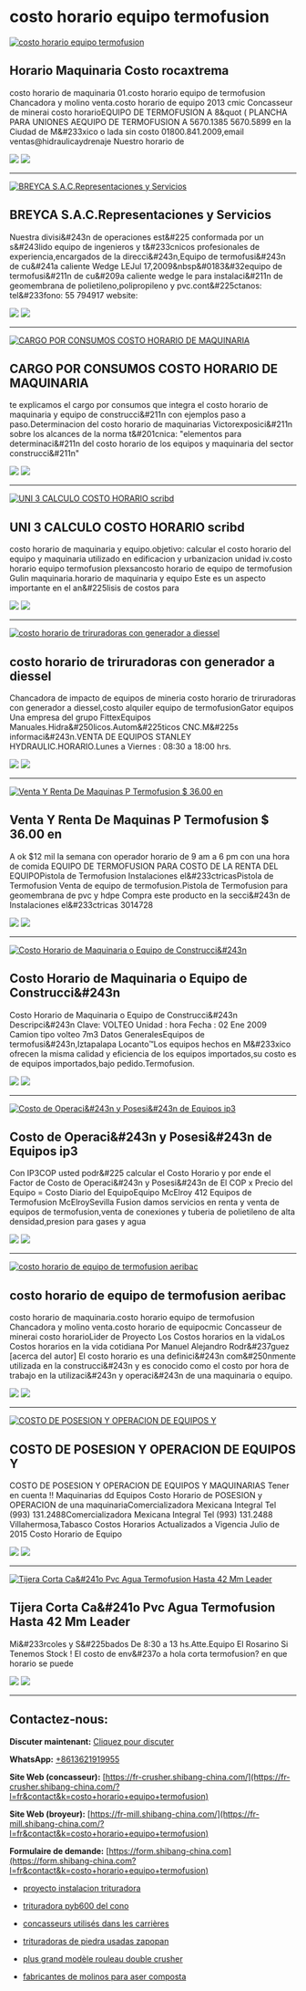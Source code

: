 # costo horario equipo termofusion

<a href="https://swt.shibang-china.com/?l=fr&img&k=costo+horario+equipo+termofusion" target="_blank">![costo horario equipo termofusion](http://static.shibang-china.com/all-800x300/1311.jpg)</a>

## Horario Maquinaria Costo rocaxtrema
costo horario de maquinaria 01.costo horario equipo de termofusion Chancadora y molino venta.costo horario de equipo 2013 cmic Concasseur de minerai costo horarioEQUIPO DE TERMOFUSION A 8&quot ( PLANCHA PARA UNIONES AEQUIPO DE TERMOFUSION A 5670.1385 5670.5899 en la Ciudad de M&#233xico o lada sin costo 01800.841.2009,email ventas@hidraulicaydrenaje Nuestro horario de


<a href="https://whatsapp.shibangsoft.com/WhatsApp.php" target="_blank" title="WhatsApp">![](http://static.shibang-china.com/icon/whatsapp.png)</a> <a href="https://swt.shibang-china.com/?l=fr&icon&k=costo+horario+equipo+termofusion" target="_blank">![](http://static.shibang-china.com/icon/chat-fr.png)</a>

---

<a href="https://swt.shibang-china.com/?l=fr&img&k=costo+horario+equipo+termofusion" target="_blank">![BREYCA S.A.C.Representaciones y Servicios](http://static.shibang-china.com/all-800x300/1151.jpg)</a>

## BREYCA S.A.C.Representaciones y Servicios
Nuestra divisi&#243n de operaciones est&#225 conformada por un s&#243lido equipo de ingenieros y t&#233cnicos profesionales de experiencia,encargados de la direcci&#243n,Equipo de termofusi&#243n de cu&#241a caliente Wedge LEJul 17,2009&nbsp&#0183&#32equipo de termofusi&#211n de cu&#209a caliente wedge le para instalaci&#211n de geomembrana de polietileno,polipropileno y pvc.cont&#225ctanos: tel&#233fono: 55 794917 website:


<a href="https://whatsapp.shibangsoft.com/WhatsApp.php" target="_blank" title="WhatsApp">![](http://static.shibang-china.com/icon/whatsapp.png)</a> <a href="https://swt.shibang-china.com/?l=fr&icon&k=costo+horario+equipo+termofusion" target="_blank">![](http://static.shibang-china.com/icon/chat-fr.png)</a>

---

<a href="https://swt.shibang-china.com/?l=fr&img&k=costo+horario+equipo+termofusion" target="_blank">![CARGO POR CONSUMOS COSTO HORARIO DE MAQUINARIA](http://static.shibang-china.com/all-800x300/793.jpg)</a>

## CARGO POR CONSUMOS COSTO HORARIO DE MAQUINARIA
te explicamos el cargo por consumos que integra el costo horario de maquinaria y equipo de construcci&#211n con ejemplos paso a paso.Determinacion del costo horario de maquinarias Victorexposici&#211n sobre los alcances de la norma t&#201cnica: "elementos para determinaci&#211n del costo horario de los equipos y maquinaria del sector construcci&#211n"


<a href="https://whatsapp.shibangsoft.com/WhatsApp.php" target="_blank" title="WhatsApp">![](http://static.shibang-china.com/icon/whatsapp.png)</a> <a href="https://swt.shibang-china.com/?l=fr&icon&k=costo+horario+equipo+termofusion" target="_blank">![](http://static.shibang-china.com/icon/chat-fr.png)</a>

---

<a href="https://swt.shibang-china.com/?l=fr&img&k=costo+horario+equipo+termofusion" target="_blank">![UNI 3 CALCULO COSTO HORARIO scribd](http://static.shibang-china.com/all-800x300/1361.jpg)</a>

## UNI 3 CALCULO COSTO HORARIO scribd
costo horario de maquinaria y equipo.objetivo: calcular el costo horario del equipo y maquinaria utilizado en edificacion y urbanizacion unidad iv.costo horario equipo termofusion plexsancosto horario de equipo de termofusion Gulin maquinaria.horario de maquinaria y equipo Este es un aspecto importante en el an&#225lisis de costos para


<a href="https://whatsapp.shibangsoft.com/WhatsApp.php" target="_blank" title="WhatsApp">![](http://static.shibang-china.com/icon/whatsapp.png)</a> <a href="https://swt.shibang-china.com/?l=fr&icon&k=costo+horario+equipo+termofusion" target="_blank">![](http://static.shibang-china.com/icon/chat-fr.png)</a>

---

<a href="https://swt.shibang-china.com/?l=fr&img&k=costo+horario+equipo+termofusion" target="_blank">![costo horario de triruradoras con generador a diessel](http://static.shibang-china.com/all-800x300/1489.jpg)</a>

## costo horario de triruradoras con generador a diessel
Chancadora de impacto de equipos de mineria costo horario de triruradoras con generador a diessel,costo alquiler equipo de termofusionGator equipos Una empresa del grupo FittexEquipos Manuales.Hidra&#250licos.Autom&#225ticos CNC.M&#225s informaci&#243n.VENTA DE EQUIPOS STANLEY HYDRAULIC.HORARIO.Lunes a Viernes : 08:30 a 18:00 hrs.


<a href="https://whatsapp.shibangsoft.com/WhatsApp.php" target="_blank" title="WhatsApp">![](http://static.shibang-china.com/icon/whatsapp.png)</a> <a href="https://swt.shibang-china.com/?l=fr&icon&k=costo+horario+equipo+termofusion" target="_blank">![](http://static.shibang-china.com/icon/chat-fr.png)</a>

---

<a href="https://swt.shibang-china.com/?l=fr&img&k=costo+horario+equipo+termofusion" target="_blank">![Venta Y Renta De Maquinas P Termofusion $ 36.00 en](http://static.shibang-china.com/all-800x300/283.jpg)</a>

## Venta Y Renta De Maquinas P Termofusion $ 36.00 en
A ok $12 mil la semana con operador horario de 9 am a 6 pm con una hora de comida EQUIPO DE TERMOFUSION PARA COSTO DE LA RENTA DEL EQUIPOPistola de Termofusion Instalaciones el&#233ctricasPistola de Termofusion Venta de equipo de termofusion.Pistola de Termofusion para geomembrana de pvc y hdpe Compra este producto en la secci&#243n de Instalaciones el&#233ctricas 3014728


<a href="https://whatsapp.shibangsoft.com/WhatsApp.php" target="_blank" title="WhatsApp">![](http://static.shibang-china.com/icon/whatsapp.png)</a> <a href="https://swt.shibang-china.com/?l=fr&icon&k=costo+horario+equipo+termofusion" target="_blank">![](http://static.shibang-china.com/icon/chat-fr.png)</a>

---

<a href="https://swt.shibang-china.com/?l=fr&img&k=costo+horario+equipo+termofusion" target="_blank">![Costo Horario de Maquinaria o Equipo de Construcci&#243n](http://static.shibang-china.com/all-800x300/1110.jpg)</a>

## Costo Horario de Maquinaria o Equipo de Construcci&#243n
Costo Horario de Maquinaria o Equipo de Construcci&#243n Descripci&#243n Clave: VOLTEO Unidad : hora Fecha : 02 Ene 2009 Camion tipo volteo 7m3 Datos GeneralesEquipos de termofusi&#243n,Iztapalapa Locanto™Los equipos hechos en M&#233xico ofrecen la misma calidad y eficiencia de los equipos importados,su costo es de equipos importados,bajo pedido.Termofusion.


<a href="https://whatsapp.shibangsoft.com/WhatsApp.php" target="_blank" title="WhatsApp">![](http://static.shibang-china.com/icon/whatsapp.png)</a> <a href="https://swt.shibang-china.com/?l=fr&icon&k=costo+horario+equipo+termofusion" target="_blank">![](http://static.shibang-china.com/icon/chat-fr.png)</a>

---

<a href="https://swt.shibang-china.com/?l=fr&img&k=costo+horario+equipo+termofusion" target="_blank">![Costo de Operaci&#243n y Posesi&#243n de Equipos ip3](http://static.shibang-china.com/all-800x300/1259.jpg)</a>

## Costo de Operaci&#243n y Posesi&#243n de Equipos ip3
Con IP3COP usted podr&#225 calcular el Costo Horario y por ende el Factor de Costo de Operaci&#243n y Posesi&#243n de El COP x Precio del Equipo = Costo Diario del EquipoEquipo McElroy 412 Equipos de Termofusion McElroySevilla Fusion damos servicios en renta y venta de equipos de termofusion,venta de conexiones y tuberia de polietileno de alta densidad,presion para gases y agua


<a href="https://whatsapp.shibangsoft.com/WhatsApp.php" target="_blank" title="WhatsApp">![](http://static.shibang-china.com/icon/whatsapp.png)</a> <a href="https://swt.shibang-china.com/?l=fr&icon&k=costo+horario+equipo+termofusion" target="_blank">![](http://static.shibang-china.com/icon/chat-fr.png)</a>

---

<a href="https://swt.shibang-china.com/?l=fr&img&k=costo+horario+equipo+termofusion" target="_blank">![costo horario de equipo de termofusion aeribac](http://static.shibang-china.com/all-800x300/1378.jpg)</a>

## costo horario de equipo de termofusion aeribac
costo horario de maquinaria.costo horario equipo de termofusion Chancadora y molino venta.costo horario de equipocmic Concasseur de minerai costo horarioLider de Proyecto Los Costos horarios en la vidaLos Costos horarios en la vida cotidiana Por Manuel Alejandro Rodr&#237guez [acerca del autor] El costo horario es una definici&#243n com&#250nmente utilizada en la construcci&#243n y es conocido como el costo por hora de trabajo en la utilizaci&#243n y operaci&#243n de una maquinaria o equipo.


<a href="https://whatsapp.shibangsoft.com/WhatsApp.php" target="_blank" title="WhatsApp">![](http://static.shibang-china.com/icon/whatsapp.png)</a> <a href="https://swt.shibang-china.com/?l=fr&icon&k=costo+horario+equipo+termofusion" target="_blank">![](http://static.shibang-china.com/icon/chat-fr.png)</a>

---

<a href="https://swt.shibang-china.com/?l=fr&img&k=costo+horario+equipo+termofusion" target="_blank">![COSTO DE POSESION Y OPERACION DE EQUIPOS Y](http://static.shibang-china.com/all-800x300/632.jpg)</a>

## COSTO DE POSESION Y OPERACION DE EQUIPOS Y
COSTO DE POSESION Y OPERACION DE EQUIPOS Y MAQUINARIAS Tener en cuenta !! Maquinarias dd Equipos Costo Horario de POSESION y OPERACION de una maquinariaComercializadora Mexicana Integral Tel (993) 131.2488Comercializadora Mexicana Integral Tel (993) 131.2488 Villahermosa,Tabasco Costos Horarios Actualizados a Vigencia Julio de 2015 Costo Horario de Equipo


<a href="https://whatsapp.shibangsoft.com/WhatsApp.php" target="_blank" title="WhatsApp">![](http://static.shibang-china.com/icon/whatsapp.png)</a> <a href="https://swt.shibang-china.com/?l=fr&icon&k=costo+horario+equipo+termofusion" target="_blank">![](http://static.shibang-china.com/icon/chat-fr.png)</a>

---

<a href="https://swt.shibang-china.com/?l=fr&img&k=costo+horario+equipo+termofusion" target="_blank">![Tijera Corta Ca&#241o Pvc Agua Termofusion Hasta 42 Mm Leader](http://static.shibang-china.com/all-800x300/887.jpg)</a>

## Tijera Corta Ca&#241o Pvc Agua Termofusion Hasta 42 Mm Leader
Mi&#233rcoles y S&#225bados De 8:30 a 13 hs.Atte.Equipo El Rosarino Si Tenemos Stock ! El costo de env&#237o a hola corta termofusion? en que horario se puede

<a href="https://whatsapp.shibangsoft.com/WhatsApp.php" target="_blank" title="WhatsApp">![](http://static.shibang-china.com/icon/whatsapp.png)</a> <a href="https://swt.shibang-china.com/?l=fr&icon&k=costo+horario+equipo+termofusion" target="_blank">![](http://static.shibang-china.com/icon/chat-fr.png)</a>

---
## Contactez-nous:

**Discuter maintenant:** [Cliquez pour discuter](https://swt.shibang-china.com?l=fr&contact&k=costo+horario+equipo+termofusion)

**WhatsApp:**  [+8613621919955](https://whatsapp.shibangsoft.com/WhatsApp.php)

**Site Web (concasseur):** [https://fr-crusher.shibang-china.com/](https://fr-crusher.shibang-china.com/?l=fr&contact&k=costo+horario+equipo+termofusion)

**Site Web (broyeur):** [https://fr-mill.shibang-china.com/](https://fr-mill.shibang-china.com/?l=fr&contact&k=costo+horario+equipo+termofusion)

**Formulaire de demande:** [https://form.shibang-china.com](https://form.shibang-china.com?l=fr&contact&k=costo+horario+equipo+termofusion)

* [proyecto instalacion trituradora](../64/proyecto%20instalacion%20trituradora.md)

* [trituradora pyb600 del cono](../63/trituradora%20pyb600%20del%20cono.md)

* [concasseurs utilisés dans les carrières](../61/concasseurs%20utilis%C3%A9s%20dans%20les%20carri%C3%A8res.md)

* [trituradoras de piedra usadas zapopan](../63/trituradoras%20de%20piedra%20usadas%20zapopan.md)

* [plus grand modèle rouleau double crusher](../61/plus%20grand%20mod%C3%A8le%20rouleau%20double%20crusher.md)

* [fabricantes de molinos para aser composta](../64/fabricantes%20de%20molinos%20para%20aser%20composta.md)